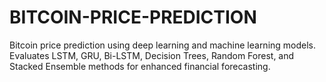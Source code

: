# BITCOIN-PRICE-PREDICTION
Bitcoin price prediction using deep learning and machine learning models. Evaluates LSTM, GRU, Bi-LSTM, Decision Trees, Random Forest, and Stacked Ensemble methods for enhanced financial forecasting.

